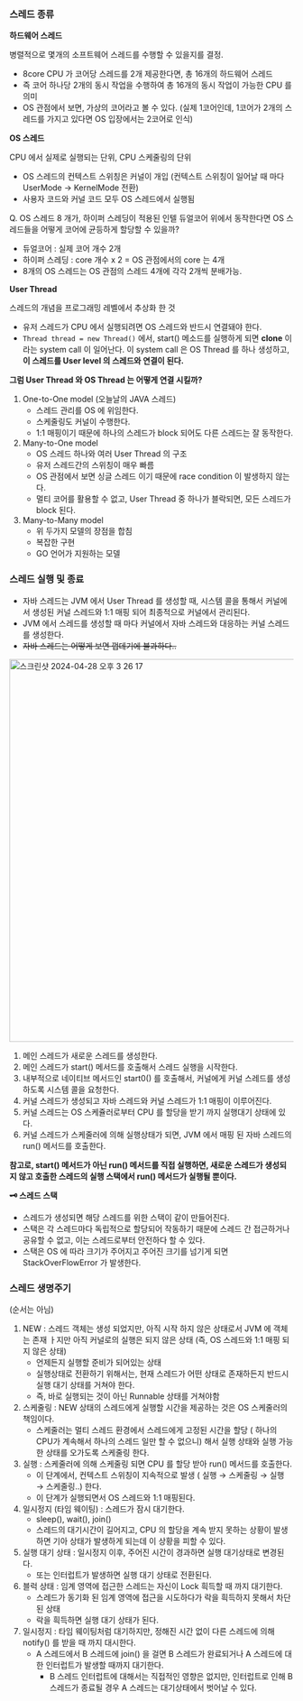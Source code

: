 ### 스레드 종류

**하드웨어 스레드**

병렬적으로 몇개의 소프트웨어 스레드를 수행할 수 있을지를 결정.

- 8core CPU 가 코어당 스레드를 2개 제공한다면, 총 16개의 하드웨어 스레드
- 즉 코어 하나당 2개의 동시 작업을 수행하여 총 16개의 동시 작업이 가능한 CPU 를 의미
- OS 관점에서 보면, 가상의 코어라고 볼 수 있다. (실제 1코어인데, 1코어가 2개의 스레드를 가지고 있다면 OS 입장에서는 2코어로 인식)

**OS 스레드**

CPU 에서 실제로 실행되는 단위, CPU 스케줄링의 단위

- OS 스레드의 컨텍스트 스위칭은 커널이 개입 (컨텍스트 스위칭이 일어날 때 마다 UserMode → KernelMode 전환)
- 사용자 코드와 커널 코드 모두 OS 스레드에서 실행됨

Q. OS 스레드 8 개가, 하이퍼 스레딩이 적용된 인텔 듀얼코어 위에서 동작한다면 OS 스레드들을 어떻게 코어에 균등하게 할당할 수 있을까?

- 듀얼코어 : 실제 코어 개수 2개
- 하이퍼 스레딩 :  core 개수 x 2  = OS 관점에서의 core 는 4개
- 8개의 OS 스레드는  OS 관점의 스레드 4개에 각각 2개씩 분배가능.

**User Thread**

스레드의 개념을 프로그래밍 레벨에서 추상화 한 것

- 유저 스레드가 CPU 에서 실행되려면 OS 스레드와 반드시 연결돼야 한다.
- `Thread thread = new Thread()`  에서, start() 메소드를 실행하게 되면 **clone** 이라는 system call 이 일어난다. 이 system call 은 OS Thread 를 하나 생성하고, **이 스레드를 User level 의 스레드와 연결이 된다.**

**그럼 User Thread 와 OS Thread 는 어떻게 연결 시킬까?**

1. One-to-One model (오늘날의 JAVA 스레드)
    - 스레드 관리를 OS 에 위임한다.
    - 스케줄링도 커널이 수행한다.
    - 1:1 매핑이기 때문에 하나의 스레드가 block 되어도 다른 스레드는 잘 동작한다.
2. Many-to-One model
    - OS 스레드 하나와 여러 User Thread 의 구조
    - 유저 스레드간의 스위칭이 매우 빠름
    - OS 관점에서 보면 싱글 스레드 이기 때문에 race condition 이 발생하지 않는다.
    - 멀티 코어를 활용할 수 없고, User Thread 중 하나가 블락되면, 모든 스레드가 block 된다.
3. Many-to-Many model
    - 위 두가지 모델의 장점을 합침
    - 복잡한 구현
    - GO 언어가 지원하는 모델

### 스레드 실행 및 종료

- 자바 스레드는 JVM 에서 User Thread 를 생성할 때, 시스템 콜을 통해서 커널에서 생성된 커널 스레드와 1:1 매핑 되어 최종적으로 커널에서 관리된다.
- JVM 에서 스레드를 생성할 때 마다 커널에서 자바 스레드와 대응하는 커널 스레드를 생성한다.
- ~~자바 스레드는 어떻게 보면 껍데기에 불과하다..~~

<img width="679" alt="스크린샷 2024-04-28 오후 3 26 17" src="https://github.com/kihyuk-jeong/Java-Concurrency/assets/39195377/612fcc19-997d-4b50-b640-47583d8c45c7">


1. 메인 스레드가 새로운 스레드를 생성한다.
2. 메인 스레드가 start() 메서드를 호출해서 스레드 실행을 시작한다.
3. 내부적으로 네이티브 메서드인 start0() 를 호출해서, 커널에게 커널 스레드를 생성하도록 시스템 콜을 요청한다.
4. 커널 스레드가 생성되고 자바 스레드와 커널 스레드가 1:1 매핑이 이루어진다.
5. 커널 스레드는 OS 스케쥴러로부터 CPU 를 할당을 받기 까지 실행대기 상태에 있다.
6. 커널 스레드가 스케줄러에 의해 실행상태가 되면, JVM 에서 매핑 된 자바 스레드의 run() 메서드를 호출한다.

**참고로, start() 메서드가 아닌 run() 메서드를 직접 실행하면, 새로운 스레드가 생성되지 않고 호출한 스레드의 실행 스택에서 run() 메서드가 실행될 뿐이다.**

**🗝 스레드 스택**

- 스레드가 생성되면 해당 스레드를 위한 스택이 같이 만들어진다.
- 스택은 각 스레드마다 독립적으로 할당되어 작동하기 때문에 스레드 간 접근하거나 공유할 수 없고, 이는 스레드로부터 안전하다 할 수 있다.
- 스택은 OS 에 따라 크기가 주어지고 주어진 크기를 넘기게 되면 StackOverFlowError 가 발생한다.

### 스레드 생명주기

(순서는 아님)

1. NEW  : 스레드 객체는 생성 되었지만, 아직 시작 하지 않은 상태로서  JVM 에 객체는 존재 ㅏ지만 아직 커널로의 실행은 되지 않은 상태 (즉, OS 스레드와 1:1 매핑 되지 않은 상태)
    - 언제든지 실행할 준비가 되어있는 상태
    - 실행상태로 전환하기 위해서는, 현재 스레드가 어떤 상태로 존재하든지 반드시 실행 대기 상태를 거쳐야 한다.
    - 즉, 바로 실행되는 것이 아닌 Runnable 상태를 거쳐야함
2. 스케줄링 : NEW 상태의 스레드에게 실행할 시간을 제공하는 것은 OS 스케줄러의 책임이다.
    - 스케줄러는 멀티 스레드 환경에서 스레드에게 고정된 시간을 할당 ( 하나의 CPU가 계속해서 하나의 스레드 일만 할 수 없으니) 해서 실행 상태와 실행 가능한 상태를 오가도록 스케줄링 한다.
3. 실행 : 스케줄러에 의해 스케줄링 되면 CPU 를 할당 받아 run() 메서드를 호출한다.
    - 이 단계에서, 컨텍스트 스위칭이 지속적으로 발생 ( 실행 → 스케줄링 → 실행 → 스케줄링..) 한다.
    - 이 단계가 실행되면서 OS 스레드와 1:1 매핑된다.
4. 일시정지 (타임 웨이팅) : 스레드가 잠시 대기한다.
    - sleep(), wait(), join()
    - 스레드의 대기시간이 길어지고, CPU 의 할당을 계속 받지 못하는 상황이 발생하면 기아 상태가 발생하게 되는데 이 상황을 피할 수 있다.
5. 실행 대기 상태 : 일시정지 이후, 주어진 시간이 경과하면 실행 대기상태로 변경된다.
    - 또는 인터럽트가 발생하면 실행 대기 상태로 전환된다.
6. 블럭 상태 : 임계 영역에 접근한 스레드는 자신이 Lock 흭득할 때 까지 대기한다.
    - 스레드가 동기화 된 임계 영역에 접근을 시도하다가 락을 흭득하지 못해서 차단된 상태
    - 락을 흭득하면 실행 대기 상태가 된다.
7. 일시정지 : 타임 웨이팅처럼 대기하지만, 정해진 시간 없이 다른 스레드에 의해 notify() 를 받을 때 까지 대시한다.
    - A 스레드에서 B 스레드에 join() 을 걸면 B 스레드가 완료되거나 A 스레드에 대한 인터럽트가 발생할 때까지 대기한다.
        - B 스레드 인터럽트에 대해서는 직접적인 영향은 없지만, 인터럽트로 인해 B 스레드가 종료될 경우 A 스레드는 대기상태에서 벗어날 수 있다.
